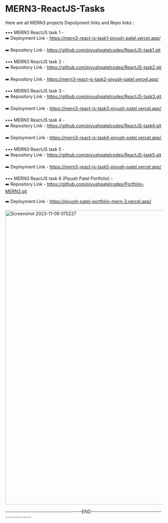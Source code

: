 # MERN3-ReactJS-Tasks
Here are all MERN3 projects Depolyment links and Repo links :

••• MERN3 ReactJS task 1 -     
➡️ Deployment Link - https://mern3-react-js-task1-piyush-patel.vercel.app/ 

➡️ Repository Link - https://github.com/piyushpatelcodes/ReactJS-task1.git


••• MERN3 ReactJS task 2 -     
➡️ Repository Link - https://github.com/piyushpatelcodes/ReactJS-task2.git

➡️ Repository Link - https://mern3-react-js-task2-piyush-patel.vercel.app/

••• MERN3 ReactJS task 3 -     
➡️ Repository Link -  https://github.com/piyushpatelcodes/ReactJS-task3.git

➡️ Deployment Link - https://mern3-react-js-task3-piyush-patel.vercel.app/


••• MERN3 ReactJS task 4 -     
➡️ Repository Link -  https://github.com/piyushpatelcodes/ReactJS-task4.git

➡️ Deployment Link - https://mern3-react-js-task4-piyush-patel.vercel.app/

••• MERN3 ReactJS task 5 -     
➡️ Repository Link - https://github.com/piyushpatelcodes/ReactJS-task5.git

➡️ Deployment Link - https://mern3-react-js-task5-piyush-patel.vercel.app/

••• MERN3 ReactJS task 6 (Piyush Patel Portfolio) -     
➡️ Repository Link - https://github.com/piyushpatelcodes/Portfolio-MERN3.git

➡️ Deployment Link - https://piyush-patel-portfolio-mern-3.vercel.app/


<img width="937" alt="Screenshot 2023-11-09 075227" src="https://github.com/piyushpatelcodes/MERN3-ReactJS-Tasks/assets/136020845/fd182f0d-202f-43b8-be56-0c78163c4371">

--------------------------------------END------------------------------------------------
